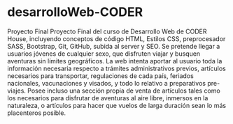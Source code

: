 # desarrolloWeb-CODER
Proyecto Final
Proyecto Final del curso de Desarrollo Web de CODER House, incluyendo conceptos de código HTML, Estilos CSS, preprocesador SASS, Bootstrap, Git, GitHub, subida al server y SEO.
Se pretende llegar a usuarios jóvenes de cualquier sexo, que disfruten viajar y busquen aventuras sin límites geográficos. La web intenta aportar al usuario toda la información necesaria respecto a trámites administrativos previos, artículos necesarios para transportar, regulaciones de cada país, feriados nacionales, vacunaciones y visados, y todo lo relativo a preparativos pre-viajes. Posee incluso una sección propia de venta de artículos tales como los necesarios para disfrutar de aventuras al aire libre, inmersos en la naturaleza, o artículos para hacer que vuelos de larga duración sean lo más placenteros posible.
